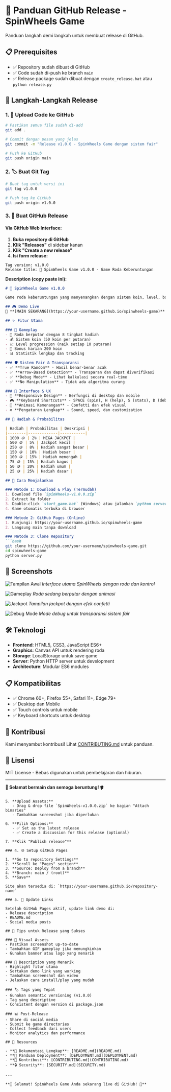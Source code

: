 # 🚀 Panduan GitHub Release - SpinWheels Game

Panduan langkah demi langkah untuk membuat release di GitHub.

## 📋 Prerequisites

- ✅ Repository sudah dibuat di GitHub
- ✅ Code sudah di-push ke branch `main`
- ✅ Release package sudah dibuat dengan `create_release.bat` atau `python release.py`

## 🎯 Langkah-Langkah Release

### 1. 📁 Upload Code ke GitHub

```bash
# Pastikan semua file sudah di-add
git add .

# Commit dengan pesan yang jelas
git commit -m "Release v1.0.0 - SpinWheels Game dengan sistem fair"

# Push ke GitHub
git push origin main
```

### 2. 🏷️ Buat Git Tag

```bash
# Buat tag untuk versi ini
git tag v1.0.0

# Push tag ke GitHub
git push origin v1.0.0
```

### 3. 🎉 Buat GitHub Release

#### Via GitHub Web Interface:

1. **Buka repository di GitHub**
2. **Klik "Releases"** di sidebar kanan
3. **Klik "Create a new release"**
4. **Isi form release:**

```
Tag version: v1.0.0
Release title: 🎰 SpinWheels Game v1.0.0 - Game Roda Keberuntungan
```

**Description (copy paste ini):**
```markdown
# 🎰 SpinWheels Game v1.0.0

Game roda keberuntungan yang menyenangkan dengan sistem koin, level, bonus harian, dan **sistem FAIR** yang transparan!

## 🎮 Demo Live
🔗 **[MAIN SEKARANG](https://your-username.github.io/spinwheels-game)** (Update link ini setelah deploy)

## ✨ Fitur Utama

### 🎯 Gameplay
- 🎰 Roda berputar dengan 8 tingkat hadiah
- 💰 Sistem koin (50 koin per putaran)
- 📈 Level progression (naik setiap 10 putaran)
- 🎁 Bonus harian 200 koin
- 📊 Statistik lengkap dan tracking

### 🛡️ Sistem Fair & Transparansi
- ✅ **True Random** - Hasil benar-benar acak
- ✅ **Arrow-Based Detection** - Transparan dan dapat diverifikasi
- ✅ **Debug Mode** - Lihat kalkulasi secara real-time
- ✅ **No Manipulation** - Tidak ada algoritma curang

### 🎨 Interface & UX
- 📱 **Responsive Design** - Berfungsi di desktop dan mobile
- 🎮 **Keyboard Shortcuts** - SPACE (spin), H (help), S (stats), D (debug)
- 🎊 **Animasi Kemenangan** - Confetti dan efek visual
- ⚙️ **Pengaturan Lengkap** - Sound, speed, dan customization

## 🎯 Hadiah & Probabilitas

| Hadiah | Probabilitas | Deskripsi |
|--------|-------------|-----------|
| 1000 🪙 | 2% | MEGA JACKPOT |
| 500 🪙 | 5% | Jackpot kecil |
| 250 🪙 | 8% | Hadiah sangat besar |
| 150 🪙 | 10% | Hadiah besar |
| 100 🪙 | 15% | Hadiah menengah |
| 75 🪙 | 15% | Hadiah bagus |
| 50 🪙 | 20% | Hadiah umum |
| 25 🪙 | 25% | Hadiah dasar |

## 🚀 Cara Menjalankan

### Metode 1: Download & Play (Termudah)
1. Download file `SpinWheels-v1.0.0.zip`
2. Extract ke folder
3. Double-click `start_game.bat` (Windows) atau jalankan `python server.py`
4. Game otomatis terbuka di browser

### Metode 2: GitHub Pages (Online)
1. Kunjungi: https://your-username.github.io/spinwheels-game
2. Langsung main tanpa download

### Metode 3: Clone Repository
```bash
git clone https://github.com/your-username/spinwheels-game.git
cd spinwheels-game
python server.py
```

## 📸 Screenshots

![Tampilan Awal](screenshot/first.png)
*Interface utama SpinWheels dengan roda dan kontrol*

![Gameplay](screenshot/playing.png)
*Roda sedang berputar dengan animasi*

![Jackpot](screenshot/jakpot.png)
*Tampilan jackpot dengan efek confetti*

![Debug Mode](screenshot/debug_mode.png)
*Mode debug untuk transparansi sistem fair*

## 🛠️ Teknologi

- **Frontend**: HTML5, CSS3, JavaScript ES6+
- **Graphics**: Canvas API untuk rendering roda
- **Storage**: LocalStorage untuk save game
- **Server**: Python HTTP server untuk development
- **Architecture**: Modular ES6 modules

## 📋 Kompatibilitas

- ✅ Chrome 60+, Firefox 55+, Safari 11+, Edge 79+
- ✅ Desktop dan Mobile
- ✅ Touch controls untuk mobile
- ✅ Keyboard shortcuts untuk desktop

## 🤝 Kontribusi

Kami menyambut kontribusi! Lihat [CONTRIBUTING.md](CONTRIBUTING.md) untuk panduan.

## 📄 Lisensi

MIT License - Bebas digunakan untuk pembelajaran dan hiburan.

---

**🎰 Selamat bermain dan semoga beruntung! 🍀**
```

5. **Upload Assets:**
   - Drag & drop file `SpinWheels-v1.0.0.zip` ke bagian "Attach binaries"
   - Tambahkan screenshot jika diperlukan

6. **Pilih Options:**
   - ✅ Set as the latest release
   - ✅ Create a discussion for this release (optional)

7. **Klik "Publish release"**

### 4. 🌐 Setup GitHub Pages

1. **Go to repository Settings**
2. **Scroll ke "Pages" section**
3. **Source: Deploy from a branch**
4. **Branch: main / (root)**
5. **Save**

Site akan tersedia di: `https://your-username.github.io/repository-name`

### 5. 📝 Update Links

Setelah GitHub Pages aktif, update link demo di:
- Release description
- README.md
- Social media posts

## 🎯 Tips untuk Release yang Sukses

### 📸 Visual Assets
- Pastikan screenshot up-to-date
- Tambahkan GIF gameplay jika memungkinkan
- Gunakan banner atau logo yang menarik

### 📝 Description yang Menarik
- Highlight fitur utama
- Sertakan demo link yang working
- Tambahkan screenshot dan video
- Jelaskan cara install/play yang mudah

### 🏷️ Tags yang Tepat
- Gunakan semantic versioning (v1.0.0)
- Tag yang descriptive
- Consistent dengan version di package.json

### 📊 Post-Release
- Share di social media
- Submit ke game directories
- Collect feedback dari users
- Monitor analytics dan performance

## 🔗 Resources

- **📖 Dokumentasi Lengkap**: [README.md](README.md)
- **🚀 Panduan Deployment**: [DEPLOYMENT.md](DEPLOYMENT.md)
- **🤝 Kontribusi**: [CONTRIBUTING.md](CONTRIBUTING.md)
- **🔒 Security**: [SECURITY.md](SECURITY.md)

---

**🎉 Selamat! SpinWheels Game Anda sekarang live di GitHub! 🎊** 